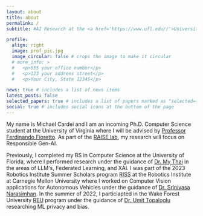 ```yaml
---
layout: about
title: about
permalink: /
subtitle: #AI Research at the <a href='https://www.ufl.edu//'>University of Florida</a> | Incoming Ph.D. Student at the <a href='https://www.virginia.edu/'>University of Virginia</a>.

profile:
  align: right
  image: prof_pic.jpg
  image_circular: false # crops the image to make it circular
  # more_info: >
  #   <p>555 your office number</p>
  #   <p>123 your address street</p>
  #   <p>Your City, State 12345</p>

news: true # includes a list of news items
latest_posts: false
selected_papers: true # includes a list of papers marked as "selected={true}"
social: true # includes social icons at the bottom of the page
---
```


My name is Michael Cardei and I am an incoming Ph.D. Computer Science student at the University of Virginia where I will be advised by [Professor Ferdinando Fioretto](https://nandofioretto.github.io/). As part of the [RAISE lab](https://nandofioretto.github.io/group/), my research will focus on Responsible Gen-AI.

Previously, I completed my BS in Computer Science at the University of Florida, where I performed research under the guidance of [Dr. My Thai](https://www.cise.ufl.edu/~mythai/) in the areas of LLM's, Federated Learning, and XAI. I was part of the 2023 Robotics Institute Summer Scholars program [RISS](https://riss.ri.cmu.edu/) at the Robotics Institute at Carnegie Mellon University where I worked on Computer Vision applications for Autonomous Vehicles under the guidance of [Dr. Srinivasa Narasimhan](https://www.cs.cmu.edu/~srinivas/). In the summer of 2022, I particiapted in the Wake Forest University [REU](https://school.wakehealth.edu/departments/biomedical-engineering/center-for-injury-biomechanics/summer-research-opportunities) program under the guidance of [Dr. Umit Topaloglu](https://datascience.cancer.gov/about/staff-directory/umit-topaloglu) researching ML privacy and bias.

<!-- Put your address / P.O. box / other info right below your picture. You can also disable any of these elements by editing `profile` property of the YAML header of your `_pages/about.md`. Edit `_bibliography/papers.bib` and Jekyll will render your [publications page](/al-folio/publications/) automatically.

Link to your social media connections, too. This theme is set up to use [Font Awesome icons](https://fontawesome.com/) and [Academicons](https://jpswalsh.github.io/academicons/), like the ones below. Add your Facebook, Twitter, LinkedIn, Google Scholar, or just disable all of them. -->
